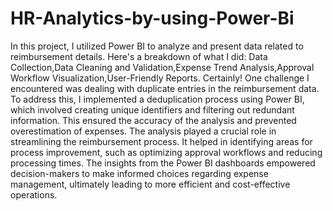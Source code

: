# HR-Analytics-by-using-Power-Bi
In this project, I utilized Power BI to analyze and present data related to reimbursement details. Here's a breakdown of what I did: Data Collection,Data Cleaning and Validation,Expense Trend Analysis,Approval Workflow Visualization,User-Friendly Reports.
Certainly! One challenge I encountered was dealing with duplicate entries in the reimbursement data. To address this, I implemented a deduplication process using Power BI, which involved creating unique identifiers and filtering out redundant information. This ensured the accuracy of the analysis and prevented overestimation of expenses.
The analysis played a crucial role in streamlining the reimbursement process. It helped in identifying areas for process improvement, such as optimizing approval workflows and reducing processing times. The insights from the Power BI dashboards empowered decision-makers to make informed choices regarding expense management, ultimately leading to more efficient and cost-effective operations.
